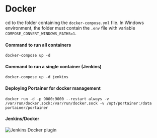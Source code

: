 # Docker
cd to the folder containing the `docker-compose.yml` file. In Windows environment, the folder must contain the `.env` file with variable `COMPOSE_CONVERT_WINDOWS_PATHS=1`.
#### Command to run all containers
```
docker-compose up -d
```
#### Command to run a single container (Jenkins)
```
docker-compose up -d jenkins
```
#### Deploying Portainer for docker management
```
docker run -d -p 9000:9000 --restart always -v /var/run/docker.sock:/var/run/docker.sock -v /opt/portainer:/data portainer/portainer
```
#### Jenkins/Docker
![Jenkins Docker plugin](./jenkins-docker.png)